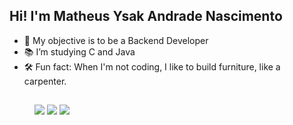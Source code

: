 ## Hi! I'm Matheus Ysak Andrade Nascimento

- 🔭 My objective is to be a  Backend Developer
- 📚 I’m studying C and Java
- 🛠️ Fun fact: When I'm not coding, I like to build furniture, like a carpenter.

##

  <dir>
  <a href="https://www.instagram.com/matheus_yssak/" target="_blank"><img src="https://img.shields.io/badge/-Instagram-%23E4405F?style=for-the-badge&logo=instagram&logoColor=white" target="_blank"></a>
  <a href = "mailto:ysakm53@gmail.com"><img src="https://img.shields.io/badge/-Gmail-%23333?style=for-the-badge&logo=gmail&logoColor=white" target="_blank"></a>
  <a href="https://www.linkedin.com/in/matheus-ysak-nascimento/" target="_blank"><img src="https://img.shields.io/badge/-LinkedIn-%230077B5?style=for-the-badge&logo=linkedin&logoColor=white" target="_blank"></a> 
  </dir>
